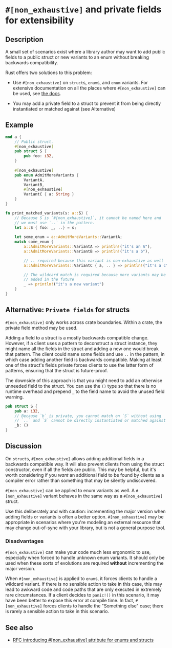 # `#[non_exhaustive]` and private fields for extensibility

## Description

A small set of scenarios exist where a library author may want to add public
fields to a public struct or new variants to an enum without breaking backwards
compatibility.

Rust offers two solutions to this problem:

- Use `#[non_exhaustive]` on `struct`s, `enum`s, and `enum` variants. For
  extensive documentation on all the places where `#[non_exhaustive]` can be
  used, see
  [the docs](https://doc.rust-lang.org/reference/attributes/type_system.html#the-non_exhaustive-attribute).

- You may add a private field to a struct to prevent it from being directly
  instantiated or matched against (see Alternative)

## Example

```rust
mod a {
    // Public struct.
    #[non_exhaustive]
    pub struct S {
        pub foo: i32,
    }
    
    #[non_exhaustive]
    pub enum AdmitMoreVariants {
        VariantA,
        VariantB,
        #[non_exhaustive]
        VariantC { a: String }
    }
}

fn print_matched_variants(s: a::S) {
    // Because S is `#[non_exhaustive]`, it cannot be named here and
    // we must use `..` in the pattern.
    let a::S { foo: _, ..} = s;
    
    let some_enum = a::AdmitMoreVariants::VariantA;
    match some_enum {
        a::AdmitMoreVariants::VariantA => println!("it's an A"),
        a::AdmitMoreVariants::VariantB => println!("it's a b"),

        // .. required because this variant is non-exhaustive as well
        a::AdmitMoreVariants::VariantC { a, .. } => println!("it's a c"),

        // The wildcard match is required because more variants may be
        // added in the future
        _ => println!("it's a new variant")
    }
}
```

## Alternative: `Private fields` for structs

`#[non_exhaustive]` only works across crate boundaries. Within a crate, the
private field method may be used.

Adding a field to a struct is a mostly backwards compatible change. However, if
a client uses a pattern to deconstruct a struct instance, they might name all
the fields in the struct and adding a new one would break that pattern. The
client could name some fields and use `..` in the pattern, in which case adding
another field is backwards compatible. Making at least one of the struct's
fields private forces clients to use the latter form of patterns, ensuring that
the struct is future-proof.

The downside of this approach is that you might need to add an otherwise
unneeded field to the struct. You can use the `()` type so that there is no
runtime overhead and prepend `_` to the field name to avoid the unused field
warning.

```rust
pub struct S {
    pub a: i32,
    // Because `b` is private, you cannot match on `S` without using
    // `..` and `S` cannot be directly instantiated or matched against
    _b: ()
}
```

## Discussion

On `struct`s, `#[non_exhaustive]` allows adding additional fields in a backwards
compatible way. It will also prevent clients from using the struct constructor,
even if all the fields are public. This may be helpful, but it's worth
considering if you *want* an additional field to be found by clients as a
compiler error rather than something that may be silently undiscovered.

`#[non_exhaustive]` can be applied to enum variants as well. A
`#[non_exhaustive]` variant behaves in the same way as a `#[non_exhaustive]`
struct.

Use this deliberately and with caution: incrementing the major version when
adding fields or variants is often a better option. `#[non_exhaustive]` may be
appropriate in scenarios where you're modeling an external resource that may
change out-of-sync with your library, but is not a general purpose tool.

### Disadvantages

`#[non_exhaustive]` can make your code much less ergonomic to use, especially
when forced to handle unknown enum variants. It should only be used when these
sorts of evolutions are required **without** incrementing the major version.

When `#[non_exhaustive]` is applied to `enum`s, it forces clients to handle a
wildcard variant. If there is no sensible action to take in this case, this may
lead to awkward code and code paths that are only executed in extremely rare
circumstances. If a client decides to `panic!()` in this scenario, it may have
been better to expose this error at compile time. In fact, `#[non_exhaustive]`
forces clients to handle the "Something else" case; there is rarely a sensible
action to take in this scenario.

## See also

- [RFC introducing #[non_exhaustive] attribute for enums and structs](https://github.com/rust-lang/rfcs/blob/master/text/2008-non-exhaustive.md)
